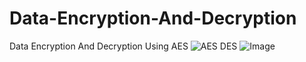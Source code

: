 # Data-Encryption-And-Decryption
Data Encryption And Decryption Using AES
![AES](https://github.com/user-attachments/assets/f2ef2aba-dbf8-4b55-a76b-22b25eb048c2)
DES
![Image](https://github.com/user-attachments/assets/933e2a0b-1cb0-4e02-89be-4c89aedf7654)
